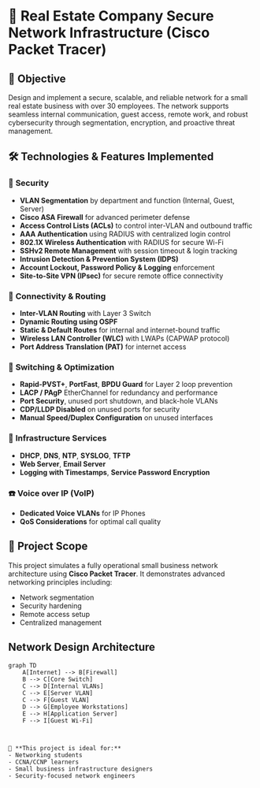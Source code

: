 # 🏢 Real Estate Company Secure Network Infrastructure (Cisco Packet Tracer)

## 📌 Objective
Design and implement a secure, scalable, and reliable network for a small real estate business with over 30 employees. The network supports seamless internal communication, guest access, remote work, and robust cybersecurity through segmentation, encryption, and proactive threat management.

## 🛠️ Technologies & Features Implemented

### 🔐 **Security**
- **VLAN Segmentation** by department and function (Internal, Guest, Server)
- **Cisco ASA Firewall** for advanced perimeter defense
- **Access Control Lists (ACLs)** to control inter-VLAN and outbound traffic
- **AAA Authentication** using RADIUS with centralized login control
- **802.1X Wireless Authentication** with RADIUS for secure Wi-Fi
- **SSHv2 Remote Management** with session timeout & login tracking
- **Intrusion Detection & Prevention System (IDPS)**
- **Account Lockout, Password Policy & Logging** enforcement
- **Site-to-Site VPN (IPsec)** for secure remote office connectivity

### 📶 **Connectivity & Routing**
- **Inter-VLAN Routing** with Layer 3 Switch
- **Dynamic Routing using OSPF**
- **Static & Default Routes** for internal and internet-bound traffic
- **Wireless LAN Controller (WLC)** with LWAPs (CAPWAP protocol)
- **Port Address Translation (PAT)** for internet access

### 🔧 **Switching & Optimization**
- **Rapid-PVST+**, **PortFast**, **BPDU Guard** for Layer 2 loop prevention
- **LACP / PAgP** EtherChannel for redundancy and performance
- **Port Security**, unused port shutdown, and black-hole VLANs
- **CDP/LLDP Disabled** on unused ports for security
- **Manual Speed/Duplex Configuration** on unused interfaces

### 📡 **Infrastructure Services**
- **DHCP**, **DNS**, **NTP**, **SYSLOG**, **TFTP**
- **Web Server**, **Email Server**
- **Logging with Timestamps**, **Service Password Encryption**

### ☎️ **Voice over IP (VoIP)**
- **Dedicated Voice VLANs** for IP Phones
- **QoS Considerations** for optimal call quality

## 🧩 Project Scope
This project simulates a fully operational small business network architecture using **Cisco Packet Tracer**. It demonstrates advanced networking principles including:
- Network segmentation
- Security hardening
- Remote access setup
- Centralized management

## Network Design Architecture
```mermaid
graph TD
    A[Internet] --> B[Firewall]
    B --> C[Core Switch]
    C --> D[Internal VLANs]
    C --> E[Server VLAN]
    C --> F[Guest VLAN]
    D --> G[Employee Workstations]
    E --> H[Application Server]
    F --> I[Guest Wi-Fi]



🎯 **This project is ideal for:**
- Networking students
- CCNA/CCNP learners
- Small business infrastructure designers
- Security-focused network engineers




